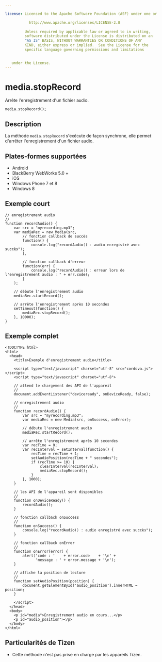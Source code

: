 ```yaml
---

license: Licensed to the Apache Software Foundation (ASF) under one or more contributor license agreements. See the NOTICE file distributed with this work for additional information regarding copyright ownership. The ASF licenses this file to you under the Apache License, Version 2.0 (the "License"); you may not use this file except in compliance with the License. You may obtain a copy of the License at

           http://www.apache.org/licenses/LICENSE-2.0
    
         Unless required by applicable law or agreed to in writing,
         software distributed under the License is distributed on an
         "AS IS" BASIS, WITHOUT WARRANTIES OR CONDITIONS OF ANY
         KIND, either express or implied.  See the License for the
         specific language governing permissions and limitations
    

   under the License.
---
```


# media.stopRecord

Arrête l'enregistrement d'un fichier audio.

    media.stopRecord();
    

## Description

La méthode `media.stopRecord` s'exécute de façon synchrone, elle permet d'arrêter l'enregistrement d'un fichier audio.

## Plates-formes supportées

*   Android
*   BlackBerry WebWorks 5.0 +
*   iOS
*   Windows Phone 7 et 8
*   Windows 8

## Exemple court

    // enregistrement audio
    //
    function recordAudio() {
        var src = "myrecording.mp3";
        var mediaRec = new Media(src,
            // fonction callback de succès
            function() {
                console.log("recordAudio() : audio enregistré avec succès");
            },
    
            // fonction callback d'erreur
            function(err) {
                console.log("recordAudio() : erreur lors de l'enregistrement audio : " + err.code);
            }
        );
    
        // débute l'enregistrement audio
        mediaRec.startRecord();
    
        // arrête l'enregistrement après 10 secondes
        setTimeout(function() {
            mediaRec.stopRecord();
        }, 10000);
    }
    

## Exemple complet

    <!DOCTYPE html>
    <html>
      <head>
        <title>Exemple d'enregistrement audio</title>
    
        <script type="text/javascript" charset="utf-8" src="cordova.js"></script>
        <script type="text/javascript" charset="utf-8">
    
        // attend le chargement des API de l'appareil
        //
        document.addEventListener("deviceready", onDeviceReady, false);
    
        // enregistrement audio
        //
        function recordAudio() {
            var src = "myrecording.mp3";
            var mediaRec = new Media(src, onSuccess, onError);
    
            // débute l'enregistrement audio
            mediaRec.startRecord();
    
            // arrête l'enregistrement après 10 secondes
            var recTime = 0;
            var recInterval = setInterval(function() {
                recTime = recTime + 1;
                setAudioPosition(recTime + " secondes");
                if (recTime >= 10) {
                    clearInterval(recInterval);
                    mediaRec.stopRecord();
                }
            }, 1000);
        }
    
        // les API de l'appareil sont disponibles
        //
        function onDeviceReady() {
            recordAudio();
        }
    
        // fonction callback onSuccess
        //
        function onSuccess() {
            console.log("recordAudio() : audio enregistré avec succès");
        }
    
        // fonction callback onError
        //
        function onError(error) {
            alert('code : '    + error.code    + '\n' +
                  'message : ' + error.message + '\n');
        }
    
        // affiche la position de lecture
        //
        function setAudioPosition(position) {
            document.getElementById('audio_position').innerHTML = position;
        }
    
        </script>
      </head>
      <body>
        <p id="media">Enregistrement audio en cours...</p>
        <p id="audio_position"></p>
      </body>
    </html>
    

## Particularités de Tizen

*   Cette méthode n'est pas prise en charge par les appareils Tizen.